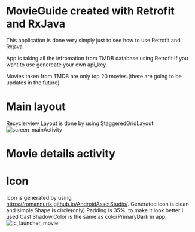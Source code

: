 # MovieGuide created with Retrofit and RxJava

This application is done very simply just to see how to use Retrofit and Rxjava.

App is taking all the infromation from TMDB database using Retrofit.If you want to use genereate your own api_key.

Movies taken from TMDB are only top 20 movies.(there are going to be updates in the future)

# Main layout

Recyclerview
Layout is done by using StaggeredGridLayout
![screen_mainActivity](https://user-images.githubusercontent.com/66402503/85527873-8f1a9180-b60b-11ea-8ea8-8cef08d8b6a0.png)



# Movie details activity

# Icon
Icon is generated by using https://romannurik.github.io/AndroidAssetStudio/.
Generated icon is clean and simple.Shape is circle(only).Padding is 35%, to make it look better I used Cast Shadow.Color is the same as colorPrimaryDark in app.
![ic_launcher_movie](https://user-images.githubusercontent.com/66402503/85525687-96d93680-b609-11ea-8638-368cad867030.png)
